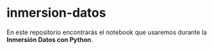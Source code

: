 # inmersion-datos
En este repositorio encontrarás el notebook que usaremos durante la **Inmersión Datos con Python**.
